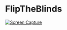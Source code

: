 # FlipTheBlinds

[![Screen Capture](https://img.youtube.com/vi/Pt0VacKUiWA/0.jpg)](https://www.youtube.com/watch?v=Pt0VacKUiWA)